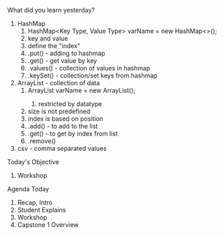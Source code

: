 What did you learn yesterday?

1. HashMap 
   1. HashMap<Key Type, Value Type> varName = new HashMap<>();
   2. key and value
   3. define the "index"
   4. .put() - adding to hashmap
   5. .get() - get value by key
   6. .values() - collection of values in hashmap
   7. .keySet() - collection/set keys from hashmap
2. ArrayList - collection of data
   1. ArrayList<data type> varName = new ArrayList<data type>();
      1. restricted by datatype
   2. size is not predefined
   3. index is based on position
   4. .add() - to add to the list
   5. .get() - to get by index from list
   6. .remove()
3. csv - comma separated values

Today's Objective

1. Workshop

Agenda Today

1. Recap, Intro
2. Student Explains
3. Workshop
4. Capstone 1 Overview